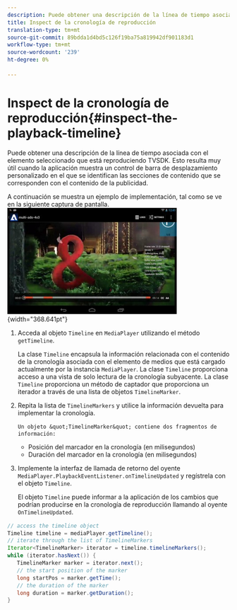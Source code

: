 ```yaml
---
description: Puede obtener una descripción de la línea de tiempo asociada con el elemento seleccionado que está reproduciendo TVSDK. Esto resulta muy útil cuando la aplicación muestra un control de barra de desplazamiento personalizado en el que se identifican las secciones de contenido que se corresponden con el contenido de la publicidad.
title: Inspect de la cronología de reproducción
translation-type: tm+mt
source-git-commit: 89bdda1d4bd5c126f19ba75a819942df901183d1
workflow-type: tm+mt
source-wordcount: '239'
ht-degree: 0%

---
```



# Inspect de la cronología de reproducción{#inspect-the-playback-timeline}

Puede obtener una descripción de la línea de tiempo asociada con el elemento seleccionado que está reproduciendo TVSDK. Esto resulta muy útil cuando la aplicación muestra un control de barra de desplazamiento personalizado en el que se identifican las secciones de contenido que se corresponden con el contenido de la publicidad.

A continuación se muestra un ejemplo de implementación, tal como se ve en la siguiente captura de pantalla.  ![](assets/inspect-playback.jpg){width=&quot;368.641pt&quot;}

1. Acceda al objeto `Timeline` en `MediaPlayer` utilizando el método `getTimeline`.

   La clase `Timeline` encapsula la información relacionada con el contenido de la cronología asociada con el elemento de medios que está cargado actualmente por la instancia `MediaPlayer`. La clase `Timeline` proporciona acceso a una vista de solo lectura de la cronología subyacente. La clase `Timeline` proporciona un método de captador que proporciona un iterador a través de una lista de objetos `TimelineMarker`.

1. Repita la lista de `TimelineMarkers` y utilice la información devuelta para implementar la cronología.

       Un objeto &quot;TimelineMarker&quot; contiene dos fragmentos de información:
   
   * Posición del marcador en la cronología (en milisegundos)
   * Duración del marcador en la cronología (en milisegundos)

1. Implemente la interfaz de llamada de retorno del oyente `MediaPlayer.PlaybackEventListener.onTimelineUpdated` y regístrela con el objeto `Timeline`.

   El objeto `Timeline` puede informar a la aplicación de los cambios que podrían producirse en la cronología de reproducción llamando al oyente `OnTimelineUpdated`.

```java
// access the timeline object 
Timeline timeline = mediaPlayer.getTimeline(); 
// iterate through the list of TimelineMarkers 
Iterator<TimelineMarker> iterator = timeline.timelineMarkers(); 
while (iterator.hasNext()) { 
   TimelineMarker marker = iterator.next(); 
   // the start position of the marker 
   long startPos = marker.getTime(); 
   // the duration of the marker 
   long duration = marker.getDuration(); 
}
```

